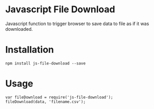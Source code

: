 # Javascript File Download

Javascript function to trigger browser to save data to file as if it was downloaded.

# Installation

    npm install js-file-download --save

# Usage

    var fileDownload = require('js-file-download');
    fileDownload(data, 'filename.csv');
